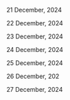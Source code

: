 21 December, 2024

22 December, 2024

23 December, 2024

24 December, 2024

25 December, 2024

26 December, 202

27 December, 2024